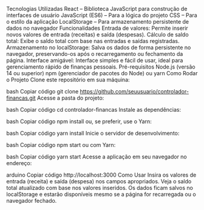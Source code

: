 Tecnologias Utilizadas
React – Biblioteca JavaScript para construção de interfaces de usuário
JavaScript (ES6) – Para a lógica do projeto
CSS – Para o estilo da aplicação
LocalStorage – Para armazenamento persistente de dados no navegador
Funcionalidades
Entrada de valores: Permite inserir novos valores de entrada (receitas) e saída (despesas).
Cálculo de saldo total: Exibe o saldo total com base nas entradas e saídas registradas.
Armazenamento no localStorage: Salva os dados de forma persistente no navegador, preservando-os após o recarregamento ou fechamento da página.
Interface amigável: Interface simples e fácil de usar, ideal para gerenciamento rápido de finanças pessoais.
Pré-requisitos
Node.js (versão 14 ou superior)
npm (gerenciador de pacotes do Node) ou yarn
Como Rodar o Projeto
Clone este repositório em sua máquina:

bash
Copiar código
git clone https://github.com/seuusuario/controlador-financas.git
Acesse a pasta do projeto:

bash
Copiar código
cd controlador-financas
Instale as dependências:

bash
Copiar código
npm install
ou, se preferir, use o Yarn:

bash
Copiar código
yarn install
Inicie o servidor de desenvolvimento:

bash
Copiar código
npm start
ou com Yarn:

bash
Copiar código
yarn start
Acesse a aplicação em seu navegador no endereço:

arduino
Copiar código
http://localhost:3000
Como Usar
Insira os valores de entrada (receita) e saída (despesa) nos campos apropriados.
Veja o saldo total atualizado com base nos valores inseridos.
Os dados ficam salvos no localStorage e estarão disponíveis mesmo se a página for recarregada ou o navegador fechado.
